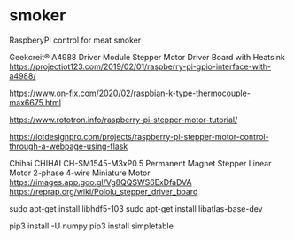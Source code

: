 # smoker
RaspberyPI control for meat smoker


Geekcreit® A4988 Driver Module Stepper Motor Driver Board with Heatsink
https://projectiot123.com/2019/02/01/raspberry-pi-gpio-interface-with-a4988/

https://www.on-fix.com/2020/02/raspbian-k-type-thermocouple-max6675.html

https://www.rototron.info/raspberry-pi-stepper-motor-tutorial/


https://iotdesignpro.com/projects/raspberry-pi-stepper-motor-control-through-a-webpage-using-flask




Chihai CHIHAI CH-SM1545-M3xP0.5 Permanent Magnet Stepper Linear Motor 2-phase 4-wire Miniature Motor
https://images.app.goo.gl/Vg8QQSWS6ExDfaDVA
https://reprap.org/wiki/Pololu_stepper_driver_board


sudo apt-get install libhdf5-103
sudo apt-get install libatlas-base-dev

pip3 install -U numpy
pip3 install simpletable
